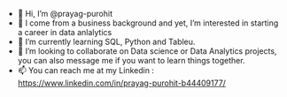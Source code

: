 - 👋 Hi, I’m @prayag-purohit
- 👀 I come from a business background and yet, I’m interested in starting a career in data anlalytics
- 🌱 I’m currently learning SQL, Python and Tableu.
- 💞️ I’m looking to collaborate on Data science or Data Analytics projects, you can also message me if you want to learn things together. 
- 📫 You can reach me at my Linkedin : https://www.linkedin.com/in/prayag-purohit-b44409177/

<!---
prayag-purohit/prayag-purohit is a ✨ special ✨ repository because its `README.md` (this file) appears on your GitHub profile.
You can click the Preview link to take a look at your changes.
--->
